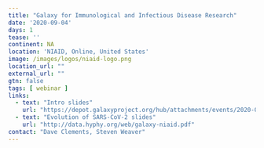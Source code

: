```yaml
---
title: "Galaxy for Immunological and Infectious Disease Research"
date: '2020-09-04'
days: 1
tease: ''
continent: NA
location: 'NIAID, Online, United States'
image: /images/logos/niaid-logo.png
location_url: ""
external_url: ""
gtn: false
tags: [ webinar ]
links:
  - text: "Intro slides"
    url: "https://depot.galaxyproject.org/hub/attachments/events/2020-09-niaid/galaxy-intro-niaid.pdf"
  - text: "Evolution of SARS-CoV-2 slides"
    url: "http://data.hyphy.org/web/galaxy-niaid.pdf"
contact: "Dave Clements, Steven Weaver"
---
```

